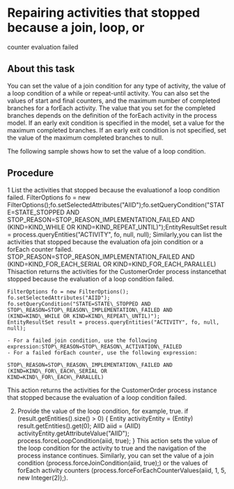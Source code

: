 <!-- image -->

# Repairing activities that stopped because a join, loop, or
counter evaluation failed

## About this task

You can set the value of a join condition for any type
of activity, the value of a loop condition of a while or repeat-until
activity. You can also set the values of start and final counters,
and the maximum number of completed branches for a forEach activity.
The value that you set for the completed branches depends on the definition
of the forEach activity in the process model. If an early exit condition
is specified in the model, set a value for the maximum completed branches.
If an early exit condition is not specified, set the value of the
maximum completed branches to null.

The
following sample shows how to set the value of a loop condition.

## Procedure

1 List the activities that stopped because the evaluationof a loop condition failed. FilterOptions fo = new FilterOptions();fo.setSelectedAttributes("AIID");fo.setQueryCondition("STATE=STATE\_STOPPED AND STOP\_REASON=STOP\_REASON\_IMPLEMENTATION\_FAILED AND (KIND=KIND\_WHILE OR KIND=KIND\_REPEAT\_UNTIL)");EntityResultSet result = process.queryEntities("ACTIVITY", fo, null, null); Similarly,you can list the activities that stopped because the evaluation ofa join condition or a forEach counter failed. STOP\_REASON=STOP\_REASON\_IMPLEMENTATION\_FAILED AND (KIND=KIND\_FOR\_EACH\_SERIAL OR KIND=KIND\_FOR\_EACH\_PARALLEL) Thisaction returns the activities for the CustomerOrder process instancethat stopped because the evaluation of a loop condition failed.

```
FilterOptions fo = new FilterOptions();
fo.setSelectedAttributes("AIID");
fo.setQueryCondition("STATE=STATE\_STOPPED AND STOP\_REASON=STOP\_REASON\_IMPLEMENTATION\_FAILED AND (KIND=KIND\_WHILE OR KIND=KIND\_REPEAT\_UNTIL)");
EntityResultSet result = process.queryEntities("ACTIVITY", fo, null, null);
```

    - For a failed join condition, use the following expression:STOP\_REASON=STOP\_REASON\_ACTIVATION\_FAILED
    - For a failed forEach counter, use the following expression:

```
STOP\_REASON=STOP\_REASON\_IMPLEMENTATION\_FAILED AND 
(KIND=KIND\_FOR\_EACH\_SERIAL OR 
KIND=KIND\_FOR\_EACH\_PARALLEL)
```

This
action returns the activities for the CustomerOrder process instance
that stopped because the evaluation of a loop condition failed.

2. Provide the value of the loop condition, for example, true.
if (result.getEntities().size() > 0)
{
  Entity activityEntity = (Entity) result.getEntities().get(0);
  AIID aiid = (AIID) activityEntity.getAttributeValue("AIID");
  process.forceLoopCondition(aiid, true);
}
  This action sets the value of
the loop condition for the activity to true and the navigation of
the process instance continues. 
Similarly, you can set the
value of a join condition (process.forceJoinCondition(aiid,
true);) or the values of forEach activity counters (process.forceForEachCounterValues(aiid,
1, 5, new Integer(2));).